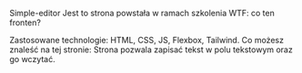 Simple-editor
Jest to strona powstała w ramach szkolenia WTF: co ten fronten?

Zastosowane technologie:
HTML,
CSS,
JS,
Flexbox,
Tailwind.
Co możesz znaleść na tej stronie:
Strona pozwala zapisać tekst w polu tekstowym oraz go wczytać.
